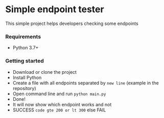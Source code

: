# Simple endpoint tester

This simple project helps developers checking some endpoints

### Requirements
- Python 3.7+

### Getting started
- Download or clone the project
- Install Python
- Create a file with all endpoints separated by `new line` (example in the repository)
- Open command line and run `python main.py`
- Done!
- It will now show which endpoint works and not
- SUCCESS `code gte 200 or lt 300` else FAIL